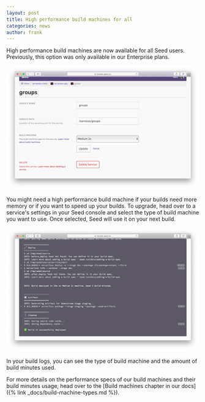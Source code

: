 ```yaml
---
layout: post
title: High performance build machines for all
categories: news
author: frank
---
```


High performance build machines are now available for all Seed users. Previously, this option was only available in our Enterprise plans.

![Build machine options in the Seed console](/assets/blog/high-performance-build-machines-for-all/build-machine-options-in-the-seed-console.png)

You might need a high performance build machine if your builds need more memory or if you want to speed up your builds.  To upgrade, head over to a service's settings in your Seed console and select the type of build machine you want to use. Once selected, Seed will use it on your next build.

![Build machine info in the Seed build logs](/assets/blog/high-performance-build-machines-for-all/build-machine-info-in-the-seed-build-logs.png)

In your build logs, you can see the type of build machine and the amount of build minutes used.

For more details on the performance specs of our build machines and their build minutes usage, head over to the [Build machines chapter in our docs]({% link _docs/build-machine-types.md %}).

